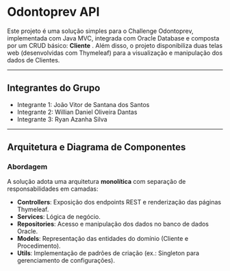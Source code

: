 # Odontoprev API

Este projeto é uma solução simples para o Challenge Odontoprev, implementada com Java MVC, integrada com Oracle Database e composta por um CRUD básico: **Cliente** . Além disso, o projeto disponibiliza duas telas web (desenvolvidas com Thymeleaf) para a visualização e manipulação dos dados de Clientes.

---

## Integrantes do Grupo

- Integrante 1: João Vitor de Santana dos Santos
- Integrante 2: Willian Daniel Oliveira Dantas
- Integrante 3: Ryan Azanha Silva

---

## Arquitetura e Diagrama de Componentes

### Abordagem
A solução adota uma arquitetura **monolítica** com separação de responsabilidades em camadas:
- **Controllers**: Exposição dos endpoints REST e renderização das páginas Thymeleaf.
- **Services**: Lógica de negócio.
- **Repositories**: Acesso e manipulação dos dados no banco de dados Oracle.
- **Models**: Representação das entidades do domínio (Cliente e Procedimento).
- **Utils**: Implementação de padrões de criação (ex.: Singleton para gerenciamento de configurações).
